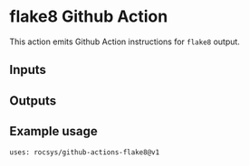 # flake8 Github Action

This action emits Github Action instructions for `flake8` output.

## Inputs

## Outputs

## Example usage

```
uses: rocsys/github-actions-flake8@v1
```
